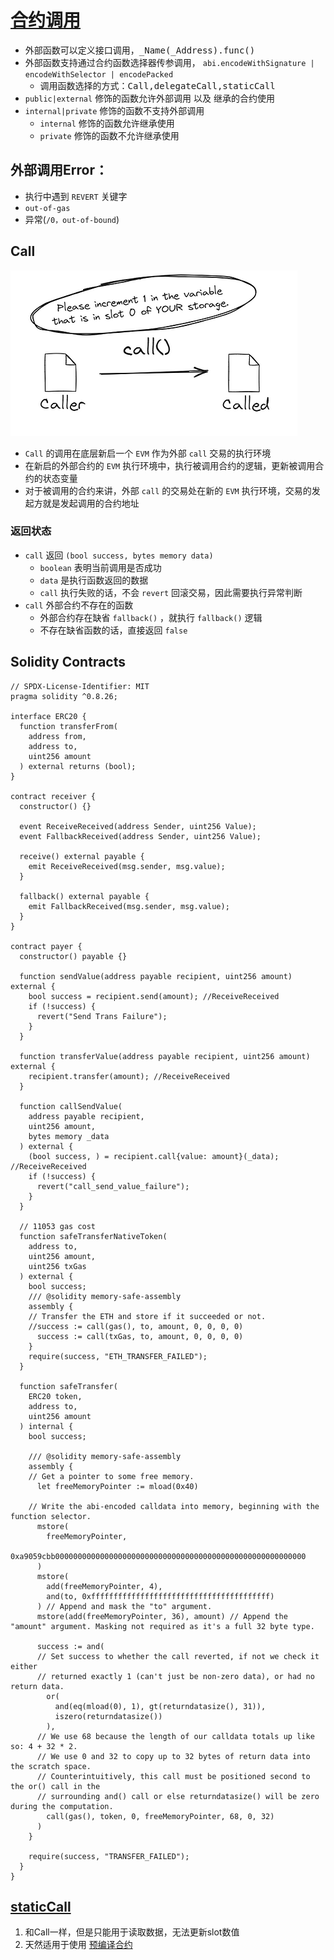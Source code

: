 # [合约调用](https://www.rareskills.io/post/delegatecall)
- 外部函数可以定义接口调用，<kbd>_Name(_Address).func()</kbd>
- 外部函数支持通过合约函数选择器传参调用， `abi.encodeWithSignature | encodeWithSelector | encodePacked`
  - 调用函数选择的方式：<kbd>Call,delegateCall,staticCall</kbd>
- `public|external` 修饰的函数允许外部调用 以及 继承的合约使用
- `internal|private` 修饰的函数不支持外部调用
  - `internal` 修饰的函数允许继承使用
  - `private` 修饰的函数不允许继承使用
## 外部调用Error：
- 执行中遇到 `REVERT` 关键字
- `out-of-gas`
- 异常(`/0，out-of-bound`)
## Call
![](./images/call-pic.png)
- `Call` 的调用在底层新启一个 `EVM` 作为外部 `call` 交易的执行环境
- 在新启的外部合约的 `EVM` 执行环境中，执行被调用合约的逻辑，更新被调用合约的状态变量
- 对于被调用的合约来讲，外部 `call` 的交易处在新的 `EVM` 执行环境，交易的发起方就是发起调用的合约地址
### 返回状态
- `call` 返回 `(bool success, bytes memory data)`
  - `boolean` 表明当前调用是否成功
  - `data` 是执行函数返回的数据
  - `call` 执行失败的话，不会 `revert` 回滚交易，因此需要执行异常判断
- `call` 外部合约不存在的函数
  - 外部合约存在缺省 `fallback()` ，就执行 `fallback()` 逻辑
  - 不存在缺省函数的话，直接返回 `false`
## Solidity Contracts
```solidity
// SPDX-License-Identifier: MIT
pragma solidity ^0.8.26;

interface ERC20 {
  function transferFrom(
    address from,
    address to,
    uint256 amount
  ) external returns (bool);
}

contract receiver {
  constructor() {}

  event ReceiveReceived(address Sender, uint256 Value);
  event FallbackReceived(address Sender, uint256 Value);

  receive() external payable {
    emit ReceiveReceived(msg.sender, msg.value);
  }

  fallback() external payable {
    emit FallbackReceived(msg.sender, msg.value);
  }
}

contract payer {
  constructor() payable {}

  function sendValue(address payable recipient, uint256 amount) external {
    bool success = recipient.send(amount); //ReceiveReceived
    if (!success) {
      revert("Send Trans Failure");
    }
  }

  function transferValue(address payable recipient, uint256 amount) external {
    recipient.transfer(amount); //ReceiveReceived
  }

  function callSendValue(
    address payable recipient,
    uint256 amount,
    bytes memory _data
  ) external {
    (bool success, ) = recipient.call{value: amount}(_data); //ReceiveReceived
    if (!success) {
      revert("call_send_value_failure");
    }
  }

  // 11053 gas cost
  function safeTransferNativeToken(
    address to,
    uint256 amount,
    uint256 txGas
  ) external {
    bool success;
    /// @solidity memory-safe-assembly
    assembly {
    // Transfer the ETH and store if it succeeded or not.
    //success := call(gas(), to, amount, 0, 0, 0, 0)
      success := call(txGas, to, amount, 0, 0, 0, 0)
    }
    require(success, "ETH_TRANSFER_FAILED");
  }

  function safeTransfer(
    ERC20 token,
    address to,
    uint256 amount
  ) internal {
    bool success;

    /// @solidity memory-safe-assembly
    assembly {
    // Get a pointer to some free memory.
      let freeMemoryPointer := mload(0x40)

    // Write the abi-encoded calldata into memory, beginning with the function selector.
      mstore(
        freeMemoryPointer,
        0xa9059cbb00000000000000000000000000000000000000000000000000000000
      )
      mstore(
        add(freeMemoryPointer, 4),
        and(to, 0xffffffffffffffffffffffffffffffffffffffff)
      ) // Append and mask the "to" argument.
      mstore(add(freeMemoryPointer, 36), amount) // Append the "amount" argument. Masking not required as it's a full 32 byte type.

      success := and(
      // Set success to whether the call reverted, if not we check it either
      // returned exactly 1 (can't just be non-zero data), or had no return data.
        or(
          and(eq(mload(0), 1), gt(returndatasize(), 31)),
          iszero(returndatasize())
        ),
      // We use 68 because the length of our calldata totals up like so: 4 + 32 * 2.
      // We use 0 and 32 to copy up to 32 bytes of return data into the scratch space.
      // Counterintuitively, this call must be positioned second to the or() call in the
      // surrounding and() call or else returndatasize() will be zero during the computation.
        call(gas(), token, 0, freeMemoryPointer, 68, 0, 32)
      )
    }

    require(success, "TRANSFER_FAILED");
  }
}
```
## [staticCall](https://www.rareskills.io/post/solidity-staticcall)
1. 和Call一样，但是只能用于读取数据，无法更新slot数值
2. 天然适用于使用 [预编译合约](./contracts-precompile.md)
